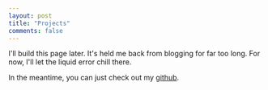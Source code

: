 ```yaml
---
layout: post
title: "Projects"
comments: false
---
```



I'll build this page later. It's held me back from blogging for far too long.
For now, I'll let the liquid error chill there. 


In the meantime, you can just check out my [github](https://github.com/bilalq).

